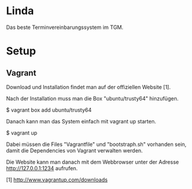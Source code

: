 Linda
=====

Das beste Terminvereinbarungssystem im TGM.

Setup
=====
Vagrant
-------

Download und Installation findet man auf der offiziellen Website [1].

Nach der Installation muss man die Box "ubuntu/trusty64" hinzufügen.

$ vagrant box add ubuntu/trusty64

Danach kann man das System einfach mit vagrant up starten.

$ vagrant up

Dabei müssen die Files "Vagrantfile" und "bootstraph.sh" vorhanden sein, damit die Dependencies von Vagrant verwalten werden.

Die Website kann man danach mit dem Webbrowser unter der Adresse http://127.0.0.1:1234 aufrufen.

[1] http://www.vagrantup.com/downloads

